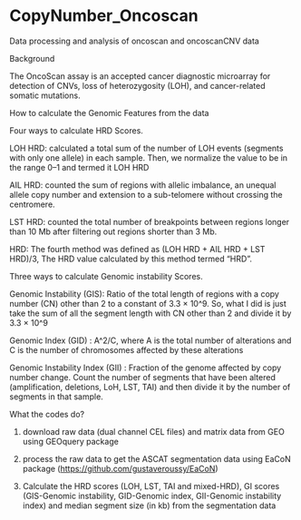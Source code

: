 # CopyNumber_Oncoscan
Data processing and analysis of oncoscan and oncoscanCNV data

Background

The OncoScan assay is an accepted cancer diagnostic microarray for detection of CNVs, loss of heterozygosity (LOH), and cancer-related somatic mutations.

How to calculate the Genomic Features from the data

Four ways to calculate HRD Scores. 

LOH HRD: calculated a total sum of the number of LOH events (segments with only one allele) in each sample. Then, we normalize the value to be in the range 0–1 and termed it LOH HRD

AIL HRD: counted the sum of regions with allelic imbalance, an unequal allele copy number and extension to a sub-telomere without crossing the centromere. 

LST HRD: counted the total number of breakpoints between regions longer than 10 Mb after filtering out regions shorter than 3 Mb. 

HRD: The fourth method was defined as (LOH HRD + AIL HRD + LST HRD)/3,  The HRD value calculated by this method termed “HRD”.

Three ways to calculate Genomic instability Scores. 

Genomic Instability (GIS): Ratio of the total length of regions with a copy number (CN) other than 2 to a constant of 3.3 × 10^9. So, what I did is just take the sum of all the segment length with CN other than 2 and divide it by 3.3 × 10^9

Genomic Index (GID) : A^2/C, where A is the total number of alterations and C is the number of chromosomes affected by these alterations

Genomic Instability Index (GII) : Fraction of the genome affected by copy number change. Count the number of segments that have been altered (amplification, deletions, LoH, LST, TAI) and then divide it by the number of segments in that sample. 

What the codes do?

1) download raw data (dual channel CEL files) and matrix data from GEO using GEOquery package

2) process the raw data to get the ASCAT segmentation data using EaCoN package (https://github.com/gustaveroussy/EaCoN)

3) Calculate the HRD scores (LOH, LST, TAI and mixed-HRD), GI scores (GIS-Genomic instability, GID-Genomic index, GII-Genomic instability index) and median segment size (in kb) from the segmentation data



